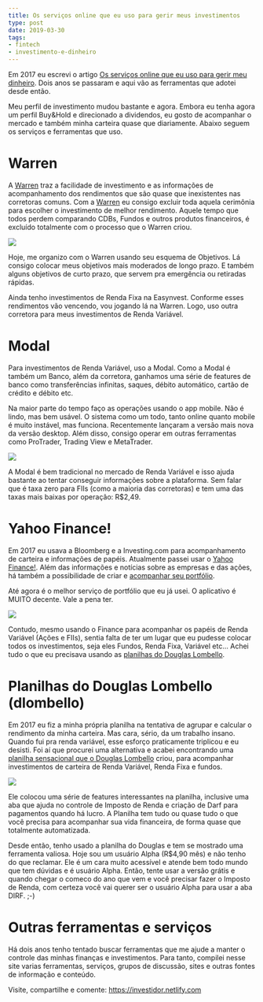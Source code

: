 ```yaml
---
title: Os serviços online que eu uso para gerir meus investimentos
type: post
date: 2019-03-30
tags:
- fintech
- investimento-e-dinheiro
---
```



Em 2017 eu escrevi o artigo [Os serviços online que eu uso para gerir meu dinheiro](https://diegoeis.com/os-servicos-online-que-uso-para-gerir-meus-investimentos-2017/). Dois anos se passaram e aqui vão as ferramentas que adotei desde então.

Meu perfil de investimento mudou bastante e agora. Embora eu tenha agora um perfil Buy&Hold e direcionado a dividendos, eu gosto de acompanhar o mercado e também minha carteira quase que diariamente. Abaixo seguem os serviços e ferramentas que uso.

# Warren

A [Warren](https://warrenbrasil.com/app/#/convite?utm_source=referral&utm_campaign=sharepanel&utm_content=link&referralId=_5dmFB) traz a facilidade de investimento e as  informações de acompanhamento dos rendimentos que são quase que inexistentes nas corretoras comuns. Com a [Warren](https://warrenbrasil.com/app/#/convite?utm_source=referral&utm_campaign=sharepanel&utm_content=link&referralId=_5dmFB) eu consigo excluir toda aquela cerimônia para escolher o investimento de melhor rendimento. Aquele tempo que todos perdem comparando CDBs, Fundos e outros produtos financeiros, é excluído totalmente com o processo que o Warren criou.

![](https://i.imgur.com/pFQH91i.png)

Hoje, me organizo com o Warren usando seu esquema de Objetivos. Lá consigo colocar meus objetivos mais moderados de longo prazo. E também alguns objetivos de curto prazo, que servem pra emergência ou retiradas rápidas.

Ainda tenho investimentos de Renda Fixa na Easynvest. Conforme esses rendimentos vão vencendo, vou jogando lá na Warren.
Logo, uso outra corretora para meus investimentos de Renda Variável.

# Modal

Para investimentos de Renda Variável, uso a Modal. Como a Modal é também um Banco, além da corretora, ganhamos uma série de features de banco como transferências infinitas, saques, débito automático, cartão de crédito e débito etc.

Na maior parte do tempo faço as operações usando o app mobile. Não é lindo, mas bem usável. O sistema como um todo, tanto online quanto mobile é muito instável, mas funciona. 
Recentemente lançaram a versão mais nova da versão desktop. Além disso, consigo operar em outras ferramentas como ProTrader, Trading View e MetaTrader.

![](https://i.imgur.com/DNDWNUD.png)

A Modal é bem tradicional no mercado de Renda Variável e isso ajuda bastante ao tentar conseguir informações sobre a plataforma. Sem falar que é taxa zero para FIIs (como a maioria das corretoras) e tem uma das taxas mais baixas por operação: R$2,49.

# Yahoo Finance!

Em 2017 eu usava a Bloomberg e a Investing.com para acompanhamento de carteira e informações de papéis. Atualmente passei usar o [Yahoo Finance!](https://finance.yahoo.com/). Além das informações e notícias sobre as empresas e das ações, há também a possibilidade de criar e [acompanhar seu portfólio](https://finance.yahoo.com/portfolios).

Até agora é o melhor serviço de portfólio que eu já usei. O aplicativo é MUITO decente. Vale a pena ter.

![](https://i.imgur.com/DtS8IdE.jpg)

Contudo, mesmo usando o Finance para acompanhar os papéis de Renda Variável (Ações e FIIs), sentia falta de ter um lugar que eu pudesse colocar todos os investimentos, seja eles Fundos, Renda Fixa, Variável etc... Achei tudo o que eu precisava usando as [planilhas do Douglas Lombello](https://sites.google.com/view/dlombelloplanilhas/).

# Planilhas do Douglas Lombello (dlombello)

Em 2017 eu fiz a minha própria planilha na tentativa de agrupar e calcular o rendimento da minha carteira. Mas cara, sério, da um trabalho insano. Quando fui pra renda variável, esse esforço praticamente triplicou e eu desisti. Foi aí que procurei uma alternativa e acabei encontrando uma [planilha sensacional que o Douglas Lombello](https://sites.google.com/view/dlombelloplanilhas/) criou, para acompanhar investimentos de carteira de Renda Variável, Renda Fixa e fundos.

![](https://i.imgur.com/fsSQUiW.png)

Ele colocou uma série de features interessantes na planilha, inclusive uma aba que ajuda no controle de Imposto de Renda e criação de Darf para pagamentos quando há lucro. A Planilha tem tudo ou quase tudo o que você precisa para acompanhar sua vida financeira, de forma quase que totalmente automatizada.

Desde então, tenho usado a planilha do Douglas e tem se mostrado uma ferramenta valiosa. Hoje sou um usuário Alpha (R$4,90 mês) e não tenho do que reclamar. Ele é um cara muito acessível e atende bem todo mundo que tem dúvidas e é usuário Alpha. Então, tente usar a versão grátis e quando chegar o comeco do ano que vem e você precisar fazer o Imposto de Renda, com certeza você vai querer ser o usuário Alpha para usar a aba DIRF. ;-)

# Outras ferramentas e serviços

Há dois anos tenho tentado buscar ferramentas que me ajude a manter o controle das minhas finanças e investimentos. Para tanto, compilei nesse site varias ferramentas, serviços, grupos de discussão, sites e outras fontes de informação e conteúdo. 

Visite, compartilhe e comente: https://investidor.netlify.com



